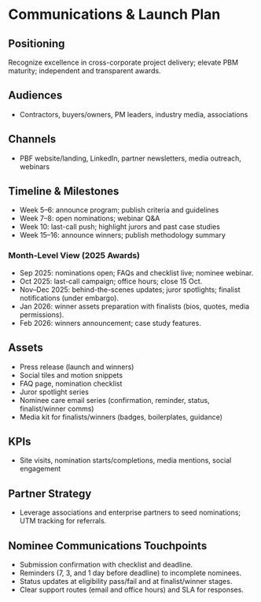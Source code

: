 # Communications & Launch Plan

## Positioning
Recognize excellence in cross-corporate project delivery; elevate PBM maturity; independent and transparent awards.

## Audiences
- Contractors, buyers/owners, PM leaders, industry media, associations

## Channels
- PBF website/landing, LinkedIn, partner newsletters, media outreach, webinars

## Timeline & Milestones
- Week 5–6: announce program; publish criteria and guidelines
- Week 7–8: open nominations; webinar Q&A
- Week 10: last-call push; highlight jurors and past case studies
- Week 15–16: announce winners; publish methodology summary

### Month-Level View (2025 Awards)
- Sep 2025: nominations open; FAQs and checklist live; nominee webinar.
- Oct 2025: last-call campaign; office hours; close 15 Oct.
- Nov–Dec 2025: behind-the-scenes updates; juror spotlights; finalist notifications (under embargo).
- Jan 2026: winner assets preparation with finalists (bios, quotes, media permissions).
- Feb 2026: winners announcement; case study features.

## Assets
- Press release (launch and winners)
- Social tiles and motion snippets
- FAQ page, nomination checklist
- Juror spotlight series
 - Nominee care email series (confirmation, reminder, status, finalist/winner comms)
 - Media kit for finalists/winners (badges, boilerplates, guidance)

## KPIs
- Site visits, nomination starts/completions, media mentions, social engagement

## Partner Strategy
- Leverage associations and enterprise partners to seed nominations; UTM tracking for referrals.

## Nominee Communications Touchpoints
- Submission confirmation with checklist and deadline.
- Reminders (7, 3, and 1 day before deadline) to incomplete nominees.
- Status updates at eligibility pass/fail and at finalist/winner stages.
- Clear support routes (email and office hours) and SLA for responses.

<!-- [MermaidChart: 2790c03d-127d-470a-84b6-96c2ba9b10ce] -->
